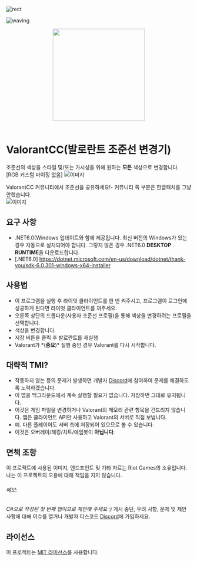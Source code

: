 ![rect](https://capsule-render.vercel.app/api?type=rect&color=gradient&text=%20%20다운방법%20%20&fontAlign=15&fontSize=30&textBg=true&desc=오른쪽%20%27Release%27%20를%20클릭후%20%27ValorantCC.zip%27%20파일을%20다운로드&descAlign=60&descAlignY=50)

![waving](https://capsule-render.vercel.app/api?type=waving&height=200&text=아래%20요구사항을%20읽어주세요&fontAlign=2000&fontAlignY=40&color=gradient)

<p align="center">
    <img src="https://i.imgur.com/6sh6Mng.png" width="250" height="250"><br></a>
    <br>

# ValorantCC(발로란트 조준선 변경기)
조준선의 색상을 스타일 및/또는 가시성을 위해 원하는 **모든** 색상으로 변경합니다. [RGB 커스텀 마이징 없음]
![이미지](https://user-images.githubusercontent.com/43877122/173779816-0b21727b-697e-4567-abff-e6765fdd3be2.PNG)

ValorantCC 커뮤니티에서 조준선을 공유하세요!- 커뮤니티 쪽 부분은 한글패치를 그냥 안했습니다.<br/>
![이미지](https://user-images.githubusercontent.com/87055977/155284365-c802a73e-5062-4d36-b089-4116c2d85e9a.png)

## 요구 사항
- .NET6.0(Windows 업데이트와 함께 제공됩니다. 최신 버전의 Windows가 있는 경우 자동으로 설치되어야 합니다. 그렇지 않은 경우 .NET6.0 **DESKTOP RUNTIME**을 다운로드합니다.
- [.NET6.0] https://dotnet.microsoft.com/en-us/download/dotnet/thank-you/sdk-6.0.301-windows-x64-installer

## 사용법
- 이 프로그램을 실행 후 라이엇 클라이언트를 한 번 켜주시고, 프로그램이 로그인에 성공하게 된다면 라이엇 클라이언트를 꺼주세요.
- 오른쪽 상단의 드롭다운(사용자 조준선 프로필)을 통해 색상을 변경하려는 프로필을 선택합니다.
- 색상을 변경합니다.
- 저장 버튼을 클릭 후 발로란트를 재실행
- Valorant가 \*(**중요**)\* 실행 중인 경우 Valorant를 다시 시작합니다.

## 대략적 TMI?
- 작동하지 않는 등의 문제가 발생하면 개발자 [Discord](https://discord.gg/ME5EdK8U9v)에 참여하여 문제를 해결하도록 노력하겠습니다.
- 이 앱을 백그라운드에서 계속 실행할 필요가 없습니다. 저장하면 그대로 유지됩니다.
- 이것은 게임 파일을 변경하거나 Valorant의 메모리 관련 항목을 건드리지 않습니다. 앱은 클라이언트 API만 사용하고 Valorant의 서버로 직접 보냅니다.
- 예. 다른 플레이어도 서버 측에 저장되어 있으므로 볼 수 있습니다.
- 이것은 오버레이/해킹/치트/에임봇이 **아닙니다**.

## 면책 조항
이 프로젝트에 사용된 이미지, 엔드포인트 및 기타 자료는 Riot Games의 소유입니다.
나는 이 프로젝트의 오용에 대해 책임을 지지 않습니다.

###### *메모:*
*C#으로 작성된 첫 번째 앱이므로 제안해 주세요 :)*
게시 중단, 우려 사항, 문제 및 제안 사항에 대해
이슈를 열거나 개발자 디스코드 [Discord](https://discord.gg/ME5EdK8U9v)에 가입하세요.

## 라이선스
이 프로젝트는 [MIT 라이선스](https://github.com/weedeej/ValorantCC/blob/master/LICENSE)를 사용합니다.
